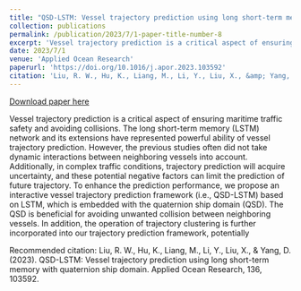 ```yaml
---
title: "QSD-LSTM: Vessel trajectory prediction using long short-term memory with quaternion ship domain"
collection: publications
permalink: /publication/2023/7/1-paper-title-number-8
excerpt: 'Vessel trajectory prediction is a critical aspect of ensuring maritime traffic safety and avoiding collisions. The long short-term memory (LSTM) network and its extensions have represented powerful ability of vessel trajectory prediction. However, the previous studies often did not take dynamic interactions between neighboring vessels into account. Additionally, in complex traffic conditions, trajectory prediction will acquire uncertainty, and these potential negative factors can limit the prediction of future trajectory. To enhance the prediction performance, we propose an interactive vessel trajectory prediction framework (i.e., QSD-LSTM) based on LSTM, which is embedded with the quaternion ship domain (QSD). The QSD is beneficial for avoiding unwanted collision between neighboring vessels. In addition, the operation of trajectory clustering is further incorporated into our trajectory prediction framework, potentially'
date: 2023/7/1
venue: 'Applied Ocean Research'
paperurl: 'https://doi.org/10.1016/j.apor.2023.103592'
citation: 'Liu, R. W., Hu, K., Liang, M., Li, Y., Liu, X., &amp; Yang, D. (2023). QSD-LSTM: Vessel trajectory prediction using long short-term memory with quaternion ship domain. Applied Ocean Research, 136, 103592.'
---
```


<a href='https://doi.org/10.1016/j.apor.2023.103592'>Download paper here</a>

Vessel trajectory prediction is a critical aspect of ensuring maritime traffic safety and avoiding collisions. The long short-term memory (LSTM) network and its extensions have represented powerful ability of vessel trajectory prediction. However, the previous studies often did not take dynamic interactions between neighboring vessels into account. Additionally, in complex traffic conditions, trajectory prediction will acquire uncertainty, and these potential negative factors can limit the prediction of future trajectory. To enhance the prediction performance, we propose an interactive vessel trajectory prediction framework (i.e., QSD-LSTM) based on LSTM, which is embedded with the quaternion ship domain (QSD). The QSD is beneficial for avoiding unwanted collision between neighboring vessels. In addition, the operation of trajectory clustering is further incorporated into our trajectory prediction framework, potentially

Recommended citation: Liu, R. W., Hu, K., Liang, M., Li, Y., Liu, X., & Yang, D. (2023). QSD-LSTM: Vessel trajectory prediction using long short-term memory with quaternion ship domain. Applied Ocean Research, 136, 103592.
